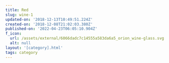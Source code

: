 ```yaml
---
title: Red
slug: wine-1
updated-on: '2018-12-13T10:49:51.224Z'
created-on: '2018-12-08T21:02:03.380Z'
published-on: '2022-04-23T06:05:10.904Z'
f_icon:
  url: /assets/external/6066dadc7c14555a583da6a5_orion_wine-glass.svg
  alt: null
layout: '[category].html'
tags: category
---
```



